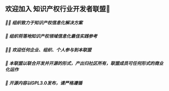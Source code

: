 ## 欢迎加入 知识产权行业开发者联盟👋

##### 🙋‍♀️ 组织致力于知识产权信息化解决方案
##### 🌈 组织将落地知识产权领域信息化最佳实践参考
##### 👩‍💻 欢迎任何企业、组织、个人参与到本联盟
##### 🍿 本联盟以联合开发并开源的形式，产出归社区所有，联盟成员可任何形式的商业化运作
##### 🧙 开源内容以GPL3.0发布，请严格遵循
